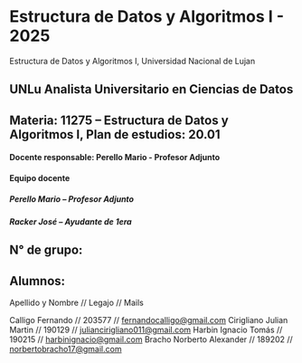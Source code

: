 # Estructura de Datos y Algoritmos I - 2025
Estructura de Datos y Algoritmos I, Universidad Nacional de Lujan
## UNLu Analista Universitario en Ciencias de Datos
## Materia: 11275 – Estructura de Datos y Algoritmos I, Plan de estudios: 20.01
#### Docente responsable: Perello Mario - Profesor Adjunto
#### Equipo docente
##### Perello Mario – Profesor Adjunto
##### Racker José – Ayudante de 1era
## N° de grupo: 
## Alumnos:

Apellido y Nombre // Legajo // Mails

Calligo Fernando           // 203577 // fernandocalligo@gmail.com
Cirigliano Julian Martin   // 190129 // juliancirigliano011@gmail.com
Harbin Ignacio Tomás       // 190215 // harbinignacio@gmail.com
Bracho Norberto Alexander  // 189202 // norbertobracho17@gmail.com
